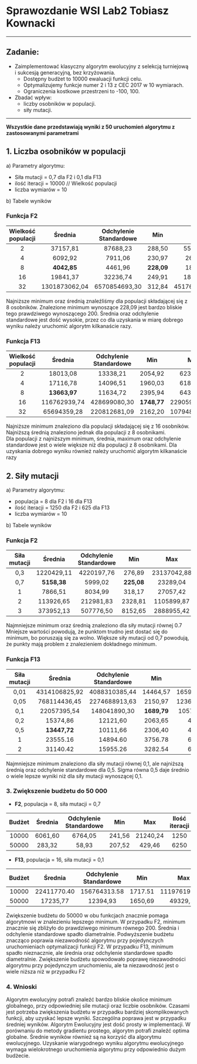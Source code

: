      
# Sprawozdanie WSI Lab2 Tobiasz Kownacki
--------------------
## Zadanie:
- Zaimplementować klasyczny algorytm ewolucyjny z selekcją turniejową i sukcesją generacyjną, bez krzyżowania.
    - Dostępny budżet to 10000 ewaluacji funkcji celu.
    - Optymalizujemy funkcje numer 2 i 13 z CEC 2017 w 10 wymiarach.
    - Ograniczenia kostkowe przestrzeni to -100, 100.
- Zbadać wpływ:
    - liczby osobników w populacji.
    - siły mutacji.
----------------------
 **Wszystkie dane przedstawiają wyniki z 50 uruchomień algorytmu z zastosowanymi parametrami**

## 1. Liczba osobników w populacji
a) Parametry algorytmu:
- Siła mutacji = 0,7 dla F2 i 0,1 dla F13
- ilość iteracji = 10000 // Wielkość populacji
- liczba wymiarów = 10

b) Tabele wyników
### Funkcja F2
| Wielkość populacji | Średnia | Odchylenie Standardowe | Min | Max | Ilość iteracji |
|:---------:|:---------:|:------------------------:|:-----:|:------:|:----------:|
|2| 37157,81| 87688,23| 288,50| 552392,51| 5000|
|4| 6092,92| 7911,06| 230,97| 26585,33| 2500|
|8| **4042,85**| 4461,96| **228,09**| 18422,26| 1250|
|16| 19841,37| 32236,74| 249,91| 185413,12| 625|
|32| 1301873062,04| 6570854693,30| 312,84| 45176009681,98| 312|

Najniższe minimum oraz średnią znaleźliśmy dla populacji składającej się z 8 osobników. Znalezione minimum wynoszące 228,09 jest bardzo bliskie tego prawdziwego wynoszącego 200.
Średnia oraz odchylenie standardowe jest dość wysokie, przez co dla uzyskania w miarę dobrego wyniku należy uruchomić algorytm kilkanaście razy.
   

   
### Funkcja F13
| Wielkość populacji | Średnia | Odchylenie Standardowe | Min | Max | Ilość iteracji |
|:---------:|:---------:|:------------------------:|:-----:|:------:|:----------:|
|2|18013,08|13338,21| 2054,92| 62356,19| 5000|
|4|17116,78| 14096,51| 1960,03| 61853,68| 2500|
|8|**13663,97**| 11634,72| 2395,94| 64386,43| 1250|
|16|116762939,74| 428699080,30| **1748,77**| 2290596016,41|625|
|32|65694359,28| 220812681,09| 2162,20| 1079489505,78| 312|

Najniższe minimum znaleziono dla populacji składającej się z 16 osobników. Najniższą średnią znaleziono jednak dla populacji z 8 osobnikami.   
Dla populacji z najniższym minimum, średnia, maximum oraz odchylenie standardowe jest o wiele większe niż dla populacji z 8 osobnikami.
Dla uzyskania dobrego wyniku również należy uruchomić algorytm kilkanaście razy


## 2. Siły mutacji
a) Parametry algorytmu:
- populacja = 8 dla F2 i 16 dla F13
- ilość iteracji = 1250 dla F2 i 625 dla F13
- liczba wymiarów = 10

b) Tabele wyników
### Funkcja F2
| Siła mutacji | Średnia | Odchylenie Standardowe | Min | Max |
|:---------:|:---------:|:------------------------:|:-----:|:------:|
|0,3|1220429,11| 4220197,76| 276,89| 23137042,88|
|0,7| **5158,38**| 5999,02| **225,08**| 23289,04|
|1| 7866,51| 8034,99| 318,17| 27057,42|
|2| 113926,65| 212981,83| 2328,81| 1105899,87|
|3|373952,13| 507776,50| 8152,65| 2888955,42|

Najmniejsze minimum oraz średnią znaleziono dla siły mutacji równej 0.7 Mniejsze wartości powodują, że punktom trudno jest dostać się do minimum, bo poruszają się za wolno.
Większe siły mutacji od 0,7 powodują, że punkty mają problem z znalezieniem dokładnego minimum.

### Funkcja F13
| Siła mutacji | Średnia | Odchylenie Standardowe | Min | Max |
|:---------:|:---------:|:------------------------:|:-----:|:------:|
|0,01| 4314106825,92| 4088310385,44| 14464,57| 16597495238,68|
|0,05| 768114436,45| 2274688913,63| 2150,97| 12369686745,34|
|0,1| 22057395,54| 148041890,30| **1689,79**| 1057437081,29|
|0,2| 15374,86| 12121,60| 2063,65| 47388,09|
|0,5| **13447,72**| 10111,66| 2306,40| 40561,73|
|1| 23555.16| 14894.60| 3756.78| 68429.11|
|2|31140.42| 15955.26| 3282.54| 65265.81|

Najmniejsze minimum znaleziono dla siły mutacji równej 0,1, ale najniższą średnią oraz odchylenie standardowe dla 0,5. Sigma równa 0,5 daje średnio o wiele lepsze wyniki niż dla siły mutacji wynoszącej 0,1.

### 3. Zwiększenie budżetu do 50 000

- **F2**, populacja = 8, siła mutacji = 0,7

| Budżet | Średnia | Odchylenie Standardowe | Min | Max | Ilość iteracji |
|:---------:|:---------:|:------------------------:|:-----:|:------:|:----------:|
|10000|6061,60| 6764,05| 241,56| 21240,24| 1250|
|50000| 283,32| 58,93| 207,52| 429,46| 6250|

- **F13**, populacja = 16, siła mutacji = 0,1

| Budżet | Średnia | Odchylenie Standardowe | Min | Max | Ilość iteracji |
|:---------:|:---------:|:------------------------:|:-----:|:------:|:----------:|
|10000|22411770.40| 156764313.58| 1717.51| 1119761962.51| 625|
|50000|17235,77| 12394,93| 1650,69| 49329,14| 3125|

Zwiększenie budżetu do 50000 w obu funkcjach znacznie pomaga algorytmowi w znalezieniu lepszego minimum.
 W przypadku F2, minimum znacznie się zbliżyło do prawdziwego minimum równego 200. Średnia i odchylenie standardowe spadło diametralnie. Podwyższenie budżetu znacząco poprawia niezawodność algorytmu przy pojedynczych uruchomieniach optymalizacji funkcji F2.
 W przypadku F13, minimum spadło nieznacznie, ale średnia oraz odchylenie standardowe spadło diametralnie. Zwiększenie budżetu spowodowało poprawę niezawodności algorytmu przy pojedynczym uruchomieniu, ale ta niezawodność jest o wiele niższa niż w przypadku F2

 ### 4. Wnioski
 Algorytm ewolucyjny potrafi znaleźć bardzo bliskie okolice minimum globalnego, przy odpowiedniej sile mutacji oraz liczbie osobników. Czasami jest potrzeba zwiększenia budżetu w przypadku bardziej skomplikowanych funkcji, aby uzyskać lepsze wyniki. Szczególna poprawa jest w przypadku średniej wyników. Algorytm Ewolucyjny jest dość prosty w implementacji. W porównaniu do metody gradientu prostego, algorytm potrafi znaleźć optima globalne. Średnie wyników również są na korzyść dla algorytmu ewolucyjnego. Uzyskanie wiarygodnego wyniku algorytmu ewolucyjnego wymaga wielokrotnego uruchomienia algorytmu przy odpowiednio dużym budżecie.